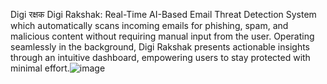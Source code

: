 Digi रक्षक
Digi Rakshak: Real-Time AI-Based Email Threat Detection System  which automatically scans incoming emails for phishing, spam, and malicious content without requiring manual input from the user. Operating seamlessly in the background, Digi Rakshak presents actionable insights through an intuitive dashboard, empowering users to stay protected with minimal effort.![image](https://github.com/user-attachments/assets/e72bc9eb-07b4-49ad-9022-4346d21fa0f5)

